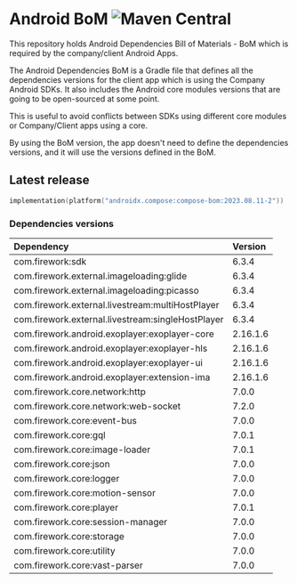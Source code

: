 # Android BoM ![Maven Central](https://maven-badges.herokuapp.com/maven-central/com.firework/firework-bom/badge.svg)

This repository holds Android Dependencies Bill of Materials - BoM which is required by the company/client Android Apps.

The Android Dependencies BoM is a Gradle file that defines all the dependencies versions for the client app which is using the Company Android SDKs.
It also includes the Android core modules versions that are going to be open-sourced at some point.

This is useful to avoid conflicts between SDKs using different core modules or Company/Client apps using a core.

By using the BoM version, the app doesn't need to define the dependencies versions, and it will use the versions defined in the BoM.

## Latest release

```kotlin
implementation(platform("androidx.compose:compose-bom:2023.08.11-2"))
```

### Dependencies versions

| Dependency                                        | Version  |
| :------------------------------------------------ |:---------|
| com.firework:sdk                                  | 6.3.4    |
| com.firework.external.imageloading:glide          | 6.3.4    |
| com.firework.external.imageloading:picasso        | 6.3.4   |
| com.firework.external.livestream:multiHostPlayer  | 6.3.4    |
| com.firework.external.livestream:singleHostPlayer | 6.3.4    |
| com.firework.android.exoplayer:exoplayer-core     | 2.16.1.6 |
| com.firework.android.exoplayer:exoplayer-hls      | 2.16.1.6 |
| com.firework.android.exoplayer:exoplayer-ui       | 2.16.1.6 |
| com.firework.android.exoplayer:extension-ima      | 2.16.1.6 |
| com.firework.core.network:http                    | 7.0.0    |
| com.firework.core.network:web-socket              | 7.2.0    |
| com.firework.core:event-bus                       | 7.0.0    |
| com.firework.core:gql                             | 7.0.1    |
| com.firework.core:image-loader                    | 7.0.1    |
| com.firework.core:json                            | 7.0.0    |
| com.firework.core:logger                          | 7.0.0    |
| com.firework.core:motion-sensor                   | 7.0.0    |
| com.firework.core:player                          | 7.0.1    |
| com.firework.core:session-manager                 | 7.0.0    |
| com.firework.core:storage                         | 7.0.0    |
| com.firework.core:utility                         | 7.0.0    |
| com.firework.core:vast-parser                     | 7.0.0    |
